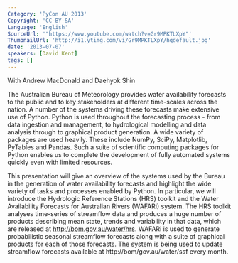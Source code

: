 ```yaml
---
Category: 'PyCon AU 2013'
Copyright: 'CC-BY-SA'
Language: 'English'
SourceUrl: '"https://www.youtube.com/watch?v=Gr9MPKTLXpY"'
ThumbnailUrl: 'http://i1.ytimg.com/vi/Gr9MPKTLXpY/hqdefault.jpg'
date: '2013-07-07'
speakers: [David Kent]
tags: []
---
```

With Andrew MacDonald and Daehyok Shin

The Australian Bureau of Meteorology provides water availability forecasts to the public and to key stakeholders at different time-scales across the nation. A number of the systems driving these forecasts make extensive use of Python. Python is used throughout the forecasting process - from data ingestion and management, to hydrological modelling and data analysis through to graphical product generation. A wide variety of packages are used heavily. These include NumPy, SciPy, Matplotlib, PyTables and Pandas. Such a suite of scientific computing packages for Python enables us to complete the development of fully automated systems quickly even with limited resources.

This presentation will give an overview of the systems used by the Bureau in the generation of water availability forecasts and highlight the wide variety of tasks and processes enabled by Python. In particular, we will introduce the Hydrologic Reference Stations (HRS) toolkit and the Water Availability Forecasts for Australian Rivers (WAFARi) system. The HRS toolkit analyses time-series of streamflow data and produces a huge number of products describing mean state, trends and variability in that data, which are released at http://bom.gov.au/water/hrs. WAFARi is used to generate probabilistic seasonal streamflow forecasts along with a suite of graphical products for each of those forecasts. The system is being used to update streamflow forecasts available at http://bom/gov.au/water/ssf every month.